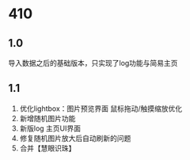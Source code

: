 # 410
## 1.0
导入数据之后的基础版本，只实现了log功能与简易主页

## 1.1
1. 优化lightbox：图片预览界面 鼠标拖动/触摸缩放优化
2. 新增随机图片功能
3. 新版log 主页UI界面
4. 修复随机图片放大后自动刷新的问题
5. 合并【慧眼识珠】